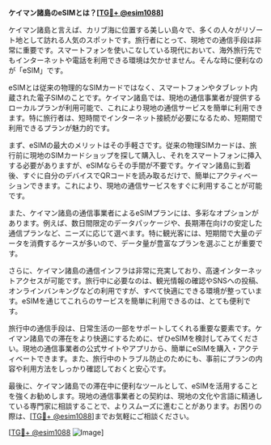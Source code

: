 **ケイマン諸島のeSIMとは？[[TG💪+ @esim1088](https://t.me/s/esim1088)]**

ケイマン諸島と言えば、カリブ海に位置する美しい島々で、多くの人々がリゾート地として訪れる人気のスポットです。旅行者にとって、現地での通信手段は非常に重要です。スマートフォンを使いこなしている現代において、海外旅行先でもインターネットや電話を利用できる環境は欠かせません。そんな時に便利なのが「eSIM」です。

eSIMとは従来の物理的なSIMカードではなく、スマートフォンやタブレット内蔵された電子SIMのことです。ケイマン諸島では、現地の通信事業者が提供するローカルプランが利用可能で、これにより現地の通信サービスを簡単に利用できます。特に旅行者は、短時間でインターネット接続が必要になるため、短期間で利用できるプランが魅力的です。

まず、eSIMの最大のメリットはその手軽さです。従来の物理SIMカードは、旅行前に現地のSIMカードショップを探して購入し、それをスマートフォンに挿入する必要がありますが、eSIMならその手間が不要です。ケイマン諸島に到着後、すぐに自分のデバイスでQRコードを読み取るだけで、簡単にアクティベーションできます。これにより、現地の通信サービスをすぐに利用することが可能です。

また、ケイマン諸島の通信事業者によるeSIMプランには、多彩なオプションがあります。例えば、数日間限定のデータパッケージや、長期滞在向けの安定した通信プランなど、ニーズに応じて選べます。特に観光客には、短期間で大量のデータを消費するケースが多いので、データ量が豊富なプランを選ぶことが重要です。

さらに、ケイマン諸島の通信インフラは非常に充実しており、高速インターネットアクセスが可能です。旅行中に必要なのは、観光情報の確認やSNSへの投稿、オンラインバンキングなどの利用ですが、すべて快適にできる環境が整っています。eSIMを通じてこれらのサービスを簡単に利用できるのは、とても便利です。

旅行中の通信手段は、日常生活の一部をサポートしてくれる重要な要素です。ケイマン諸島での滞在をより快適にするために、ぜひeSIMを検討してみてください。現地の通信事業者の公式サイトやアプリから、簡単にeSIMを購入・アクティベートできます。また、旅行中のトラブル防止のためにも、事前にプランの内容や利用方法をしっかり確認しておくと安心です。

最後に、ケイマン諸島での滞在中に便利なツールとして、eSIMを活用することを強くお勧めします。現地の通信事業者との契約は、現地の文化や言語に精通している専門家に相談することで、よりスムーズに進むことがあります。お困りの際は、[[TG💪+ @esim1088](https://t.me/s/esim1088)]までお気軽にご相談ください。

[[TG💪+ @esim1088](https://t.me/s/esim1088) ![Image](https://i.postimg.cc/Y0z9fWf4/image.png)]